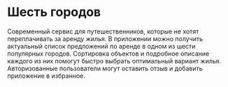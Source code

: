 # Шесть городов

Современный сервис для путешественников, которые не хотят переплачивать за аренду жилья. В приложении можно получить актуальный список предложений по аренде в одном из шести популярных городов. Сортировка объектов и подробное описание каждого из них помогут быстро выбрать оптимальный вариант жилья. Авторизованные пользователи могут оставить отзыв и добавить приложение в избранное.